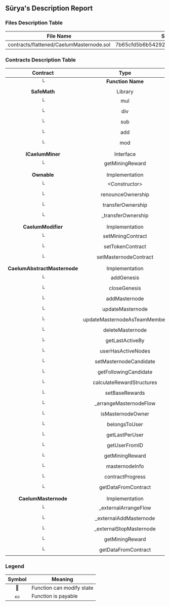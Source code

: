 ## Sūrya's Description Report

### Files Description Table


|  File Name  |  SHA-1 Hash  |
|-------------|--------------|
| contracts/flattened/CaelumMasternode.sol | 7b65cfd5b6b54292d6f966bdc72af16a18837b4a |


### Contracts Description Table


|  Contract  |         Type        |       Bases      |                  |                 |
|:----------:|:-------------------:|:----------------:|:----------------:|:---------------:|
|     └      |  **Function Name**  |  **Visibility**  |  **Mutability**  |  **Modifiers**  |
||||||
| **SafeMath** | Library |  |||
| └ | mul | Internal 🔒 |   | |
| └ | div | Internal 🔒 |   | |
| └ | sub | Internal 🔒 |   | |
| └ | add | Internal 🔒 |   | |
| └ | mod | Internal 🔒 |   | |
||||||
| **ICaelumMiner** | Interface |  |||
| └ | getMiningReward | External ❗️ | 🛑  | |
||||||
| **Ownable** | Implementation |  |||
| └ | \<Constructor\> | Public ❗️ | 🛑  | |
| └ | renounceOwnership | Public ❗️ | 🛑  | onlyOwner |
| └ | transferOwnership | Public ❗️ | 🛑  | onlyOwner |
| └ | _transferOwnership | Internal 🔒 | 🛑  | |
||||||
| **CaelumModifier** | Implementation | Ownable |||
| └ | setMiningContract | Public ❗️ | 🛑  | onlyOwner |
| └ | setTokenContract | Public ❗️ | 🛑  | onlyOwner |
| └ | setMasternodeContract | Public ❗️ | 🛑  | onlyOwner |
||||||
| **CaelumAbstractMasternode** | Implementation | CaelumModifier |||
| └ | addGenesis | Public ❗️ | 🛑  | onlyOwner |
| └ | closeGenesis | Public ❗️ | 🛑  | onlyOwner |
| └ | addMasternode | Internal 🔒 | 🛑  | |
| └ | updateMasternode | Internal 🔒 | 🛑  | |
| └ | updateMasternodeAsTeamMember | Internal 🔒 | 🛑  | |
| └ | deleteMasternode | Internal 🔒 | 🛑  | |
| └ | getLastActiveBy | Public ❗️ |   | |
| └ | userHasActiveNodes | Public ❗️ |   | |
| └ | setMasternodeCandidate | Internal 🔒 | 🛑  | |
| └ | getFollowingCandidate | Public ❗️ |   | |
| └ | calculateRewardStructures | Internal 🔒 | 🛑  | |
| └ | setBaseRewards | Internal 🔒 | 🛑  | |
| └ | _arrangeMasternodeFlow | Internal 🔒 | 🛑  | |
| └ | isMasternodeOwner | Public ❗️ |   | |
| └ | belongsToUser | Public ❗️ |   | |
| └ | getLastPerUser | Public ❗️ |   | |
| └ | getUserFromID | Public ❗️ |   | |
| └ | getMiningReward | Public ❗️ |   | |
| └ | masternodeInfo | Public ❗️ |   | |
| └ | contractProgress | Public ❗️ |   | |
| └ | getDataFromContract | Public ❗️ | 🛑  | |
||||||
| **CaelumMasternode** | Implementation | CaelumAbstractMasternode |||
| └ | _externalArrangeFlow | Public ❗️ | 🛑  | onlyMiningContract |
| └ | _externalAddMasternode | External ❗️ | 🛑  | onlyTokenContract |
| └ | _externalStopMasternode | External ❗️ | 🛑  | onlyTokenContract |
| └ | getMiningReward | Public ❗️ |   | |
| └ | getDataFromContract | Public ❗️ | 🛑  | onlyOwner |


### Legend

|  Symbol  |  Meaning  |
|:--------:|-----------|
|    🛑    | Function can modify state |
|    💵    | Function is payable |
